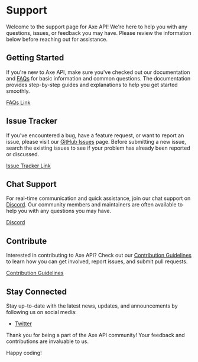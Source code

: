 # Support

Welcome to the support page for Axe API! We're here to help you with any questions, issues, or feedback you may have. Please review the information below before reaching out for assistance.

## Getting Started

If you're new to Axe API, make sure you've checked out our documentation and [FAQs](/ecosystem/faq) for basic information and common questions. The documentation provides step-by-step guides and explanations to help you get started smoothly.

[FAQs Link](/ecosystem/faq)

## Issue Tracker

If you've encountered a bug, have a feature request, or want to report an issue, please visit our [GitHub Issues](https://github.com/axe-api/axe-api/issues) page. Before submitting a new issue, search the existing issues to see if your problem has already been reported or discussed.

[Issue Tracker Link](https://github.com/axe-api/axe-api/issues)

## Chat Support

For real-time communication and quick assistance, join our chat support on [Discord](https://discord.gg/GPVNv3SZkQ). Our community members and maintainers are often available to help you with any questions you may have.

[Discord](https://discord.gg/GPVNv3SZkQ)

## Contribute

Interested in contributing to Axe API? Check out our [Contribution Guidelines](/learn/contribution.html) to learn how you can get involved, report issues, and submit pull requests.

[Contribution Guidelines](/learn/contribution.html)

## Stay Connected

Stay up-to-date with the latest news, updates, and announcements by following us on social media:

- [Twitter](https://twitter.com/axeapi)

Thank you for being a part of the Axe API community! Your feedback and contributions are invaluable to us.

Happy coding!

